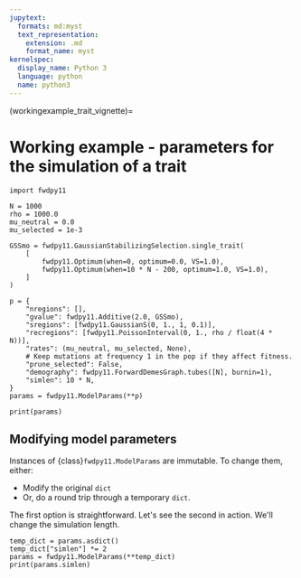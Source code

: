 ```yaml
---
jupytext:
  formats: md:myst
  text_representation:
    extension: .md
    format_name: myst
kernelspec:
  display_name: Python 3
  language: python
  name: python3
---
```


(workingexample_trait_vignette)=

# Working example - parameters for the simulation of a trait

```{code-cell}
import fwdpy11

N = 1000
rho = 1000.0
mu_neutral = 0.0
mu_selected = 1e-3

GSSmo = fwdpy11.GaussianStabilizingSelection.single_trait(
    [
        fwdpy11.Optimum(when=0, optimum=0.0, VS=1.0),
        fwdpy11.Optimum(when=10 * N - 200, optimum=1.0, VS=1.0),
    ]
)

p = {
    "nregions": [],
    "gvalue": fwdpy11.Additive(2.0, GSSmo),
    "sregions": [fwdpy11.GaussianS(0, 1., 1, 0.1)],
    "recregions": [fwdpy11.PoissonInterval(0, 1., rho / float(4 * N))],
    "rates": (mu_neutral, mu_selected, None),
    # Keep mutations at frequency 1 in the pop if they affect fitness.
    "prune_selected": False,
    "demography": fwdpy11.ForwardDemesGraph.tubes([N], burnin=1),
    "simlen": 10 * N,
}
params = fwdpy11.ModelParams(**p)
```

```{code-cell}
print(params)
```

## Modifying model parameters

Instances of {class}`fwdpy11.ModelParams` are immutable.
To change them, either:

* Modify the original `dict`
* Or, do a round trip through a temporary `dict`.

The first option is straightforward.
Let's see the second in action.
We'll change the simulation length.

```{code-cell}
temp_dict = params.asdict()
temp_dict["simlen"] *= 2
params = fwdpy11.ModelParams(**temp_dict)
print(params.simlen)
